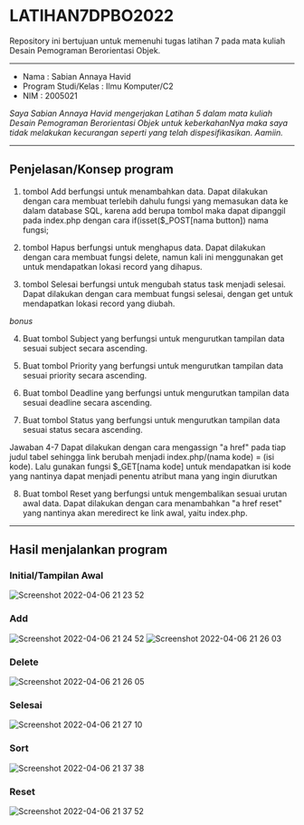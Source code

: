 # LATIHAN7DPBO2022
Repository ini bertujuan untuk memenuhi tugas latihan 7 pada mata kuliah Desain Pemograman Berorientasi Objek. 

------------------

- Nama : Sabian Annaya Havid
- Program Studi/Kelas : Ilmu Komputer/C2
- NIM : 2005021

*Saya Sabian Annaya Havid mengerjakan Latihan 5 dalam mata kuliah Desain Pemograman Berorientasi Objek untuk keberkahanNya maka saya tidak melakukan kecurangan seperti yang telah dispesifikasikan. Aamiin.*

------------------
## Penjelasan/Konsep program

1. tombol Add berfungsi untuk menambahkan data.
Dapat dilakukan dengan cara membuat terlebih dahulu fungsi yang memasukan data ke dalam database SQL, karena add berupa tombol maka dapat dipanggil pada index.php dengan cara if(isset($_POST[nama button]) nama fungsi;

2. tombol Hapus berfungsi untuk menghapus data.
Dapat dilakukan dengan cara membuat fungsi delete, namun kali ini menggunakan get untuk mendapatkan lokasi record yang dihapus.
3. tombol Selesai berfungsi untuk mengubah status task menjadi selesai.
Dapat dilakukan dengan cara membuat fungsi selesai, dengan get untuk mendapatkan lokasi record yang diubah.

*bonus*

4. Buat tombol Subject yang berfungsi untuk mengurutkan tampilan data sesuai subject secara ascending.

5. Buat tombol Priority yang berfungsi untuk mengurutkan tampilan data sesuai priority secara ascending.

6. Buat tombol Deadline yang berfungsi untuk mengurutkan tampilan data sesuai deadline secara ascending.

7. Buat tombol Status yang berfungsi untuk mengurutkan tampilan data sesuai status secara ascending.

Jawaban 4-7
Dapat dilakukan dengan cara mengassign "a href" pada tiap judul tabel sehingga link berubah menjadi index.php/(nama kode) = (isi kode).
Lalu gunakan fungsi $_GET[nama kode] untuk mendapatkan isi kode yang nantinya dapat menjadi penentu atribut mana yang ingin diurutkan
  
8. Buat tombol Reset yang berfungsi untuk mengembalikan sesuai urutan awal data.
Dapat dilakukan dengan cara menambahkan "a href reset" yang nantinya akan meredirect ke link awal, yaitu index.php.

------------------
## Hasil menjalankan program

### Initial/Tampilan Awal

![Screenshot 2022-04-06 21 23 52](https://user-images.githubusercontent.com/99664611/161999950-0f8aa328-b0c9-4296-9858-56ae9c082530.png)


### Add
![Screenshot 2022-04-06 21 24 52](https://user-images.githubusercontent.com/99664611/161999976-dda0c9a0-8244-41cb-b33c-8b58e198c3ae.png)
![Screenshot 2022-04-06 21 26 03](https://user-images.githubusercontent.com/99664611/162000047-87c3d4a3-e5de-43a4-ab17-3acb7630eae7.png)



### Delete
![Screenshot 2022-04-06 21 26 05](https://user-images.githubusercontent.com/99664611/162000073-5627e629-3434-4061-a375-554f330e0e7f.png)


### Selesai
![Screenshot 2022-04-06 21 27 10](https://user-images.githubusercontent.com/99664611/162000115-6433a085-ca15-4fb6-b2cd-14e53f9ed6f3.png)



### Sort
![Screenshot 2022-04-06 21 37 38](https://user-images.githubusercontent.com/99664611/162000227-70faeca0-2b03-4fa9-ae9e-0fbec184c670.png)

### Reset  
![Screenshot 2022-04-06 21 37 52](https://user-images.githubusercontent.com/99664611/162000297-c4b1c2a0-10cb-4947-894e-787b62c1940e.png)
